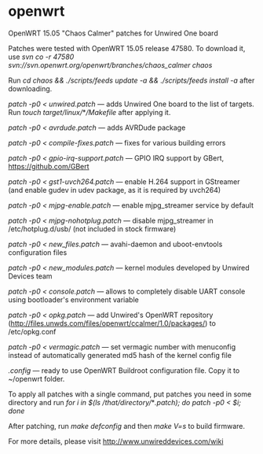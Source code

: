 # openwrt
OpenWRT 15.05 "Chaos Calmer" patches for Unwired One board

Patches were tested with OpenWRT 15.05 release 47580. To download it, use *svn co -r 47580 svn://svn.openwrt.org/openwrt/branches/chaos_calmer chaos*

Run *cd chaos && ./scripts/feeds update -a && ./scripts/feeds install -a* after downloading.

*patch -p0 &lt; unwired.patch* — adds Unwired One board to the list of targets. Run *touch target/linux/***/Makefile* after applying it.

*patch -p0 &lt; avrdude.patch* — adds AVRDude package

*patch -p0 &lt; compile-fixes.patch* — fixes for various building errors

*patch -p0 &lt; gpio-irq-support.patch* — GPIO IRQ support by GBert, https://github.com/GBert

*patch -p0 &lt; gst1-uvch264.patch* — enable H.264 support in GStreamer (and enable gudev in udev package, as it is required by uvch264)

*patch -p0 &lt; mjpg-enable.patch* — enable mjpg_streamer service by default

*patch -p0 &lt; mjpg-nohotplug.patch* — disable mjpg_streamer in /etc/hotplug.d/usb/ (not included in stock firmware)

*patch -p0 &lt; new_files.patch* — avahi-daemon and uboot-envtools configuration files

*patch -p0 &lt; new_modules.patch* — kernel modules developed by Unwired Devices team

*patch -p0 &lt; console.patch* — allows to completely disable UART console using bootloader's environment variable

*patch -p0 &lt; opkg.patch* — add Unwired's OpenWRT repository (http://files.unwds.com/files/openwrt/ccalmer/1.0/packages/) to /etc/opkg.conf

*patch -p0 &lt; vermagic.patch* — set vermagic number with menuconfig instead of automatically generated md5 hash of the kernel config file

*.config* — ready to use OpenWRT Buildroot configuration file. Copy it to ~/openwrt folder.

To apply all patches with a single command, put patches you need in some directory and run *for i in $(ls /that/directory/***.patch); do patch -p0 < $i; done*

After patching, run *make defconfig* and then *make V=s* to build firmware.

For more details, please visit http://www.unwireddevices.com/wiki

